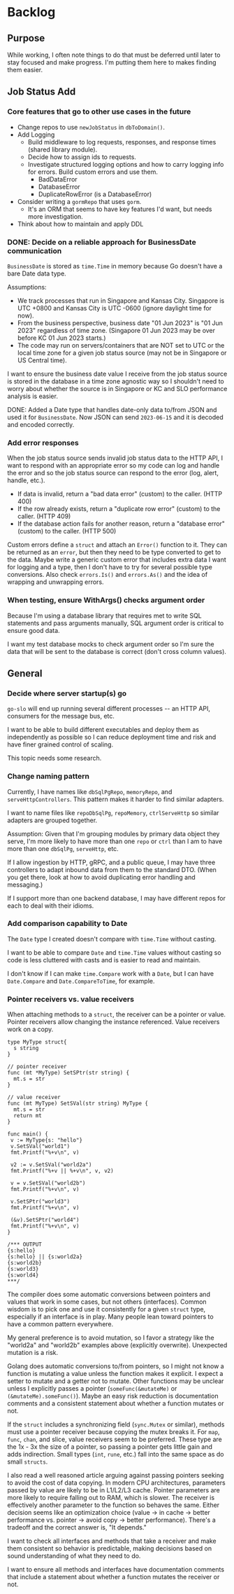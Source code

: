 # Backlog

## Purpose

While working, I often note things to do that must be deferred until later to stay focused and make progress. I'm putting them here to makes finding them easier.

## Job Status Add

### Core features that go to other use cases in the future

* Change repos to use `newJobStatus` in `dbToDomain()`.
* Add Logging
  * Build middleware to log requests, responses, and response times (shared library module).
  * Decide how to assign ids to requests.
  * Investigate structured logging options and how to carry logging info for errors. Build custom errors and use them.
    * BadDataError
    * DatabaseError
    * DuplicateRowError (is a DatabaseError)
* Consider writing a `gormRepo` that uses `gorm`.
  * It's an ORM that seems to have key features I'd want, but needs more investigation.
* Think about how to maintain and apply DDL

### DONE: Decide on a reliable approach for BusinessDate communication

`BusinessDate` is stored as `time.Time` in memory because Go doesn't have a bare Date data type.

Assumptions:

* We track processes that run in Singapore and Kansas City. Singapore is UTC +0800 and Kansas City is UTC -0600 (ignore daylight time for now).
* From the business perspective, business date "01 Jun 2023" is "01 Jun 2023" regardless of time zone. (Singapore 01 Jun 2023 may be over before KC 01 Jun 2023 starts.)
* The code may run on servers/containers that are NOT set to UTC or the local time zone for a given job status source (may not be in Singapore or US Central time).

I want to ensure the business date value I receive from the job status source is stored in the database in a time zone agnostic way so I shouldn't need to worry about whether the source is in Singapore or KC and SLO performance analysis is easier.

DONE: Added a Date type that handles date-only data to/from JSON and used it for `BusinessDate`. Now JSON can send `2023-06-15` and it is decoded and encoded correctly.

### Add error responses

When the job status source sends invalid job status data to the HTTP API, I want to respond with an appropriate error so my code can log and handle the error and so the job status source can respond to the error (log, alert, handle, etc.).

* If data is invalid, return a "bad data error" (custom) to the caller. (HTTP 400)
* If the row already exists, return a "duplicate row error" (custom) to the caller. (HTTP 409)
* If the database action fails for another reason, return a "database error" (custom) to the caller. (HTTP 500)

Custom errors define a `struct` and attach an `Error()` function to it. They can be returned as an `error`, but then they need to be type converted to get to the data. Maybe write a generic custom error that includes extra data I want for logging and a type, then I don't have to try for several possible type conversions. Also check `errors.Is()` and `errors.As()` and the idea of wrapping and unwrapping errors.

### When testing, ensure WithArgs() checks argument order

Because I'm using a database library that requires met to write SQL statements and pass arguments manually, SQL argument order is critical to ensure good data.

I want my test database mocks to check argument order so I'm sure the data that will be sent to the database is correct (don't cross column values).

## General

### Decide where server startup(s) go

`go-slo` will end up running several different processes -- an HTTP API, consumers for the message bus, etc.

I want to be able to build different executables and deploy them as independently as possible so I can reduce deployment time and risk and have finer grained control of scaling.

This topic needs some research.

### Change naming pattern

Currently, I have names like `dbSqlPgRepo`, `memoryRepo`, and `serveHttpControllers`. This pattern makes it harder to find similar adapters.

I want to name files like `repoDbSqlPg`, `repoMemory`, `ctrlServeHttp` so similar adapters are grouped together.

Assumption: Given that I'm grouping modules by primary data object they serve, I'm more likely to have more than one `repo` or `ctrl` than I am to have more than one `dbSqlPg`, `serveHttp`, etc.

If I allow ingestion by HTTP, gRPC, and a public queue, I may have three controllers to adapt inbound data from them to the standard DTO. (When you get there, look at how to avoid duplicating error handling and messaging.)

If I support more than one backend database, I may have different repos for each to deal with their idioms.

### Add comparison capability to Date

The `Date` type I created doesn't compare with `time.Time` without casting.

I want to be able to compare `Date` and `time.Time` values without casting so code is less cluttered with casts and is easier to read and maintain.

I don't know if I can make `time.Compare` work with a `Date`, but I can have `Date.Compare` and `Date.CompareToTime`, for example.

### Pointer receivers vs. value receivers

When attaching methods to a `struct`, the receiver can be a pointer or value. Pointer receivers allow changing the instance referenced. Value receivers work on a copy.

```golang
type MyType struct{
  s string
}

// pointer receiver
func (mt *MyType) SetSPtr(str string) {
  mt.s = str
}

// value receiver
func (mt MyType) SetSVal(str string) MyType {
  mt.s = str
  return mt
}

func main() {
 v := MyType{s: "hello"}
 v.SetSVal("world1")
 fmt.Printf("%+v\n", v)

 v2 := v.SetSVal("world2a")
 fmt.Printf("%+v || %+v\n", v, v2)

 v = v.SetSVal("world2b")
 fmt.Printf("%+v\n", v)

 v.SetSPtr("world3")
 fmt.Printf("%+v\n", v)

 (&v).SetSPtr("world4")
 fmt.Printf("%+v\n", v)
}

/*** OUTPUT
{s:hello}
{s:hello} || {s:world2a}
{s:world2b}
{s:world3}
{s:world4}
***/
```

The compiler does some automatic conversions between pointers and values that work in some cases, but not others (interfaces). Common wisdom is to pick one and use it consistently for a given `struct` type, especially if an interface is in play. Many people lean toward pointers to have a common pattern everywhere.

My general preference is to avoid mutation, so I favor a strategy like the "world2a" and "world2b" examples above (explicitly overwrite). Unexpected mutation is a risk.

Golang does automatic conversions to/from pointers, so I might not know a function is mutating a value unless the function makes it explicit. I expect a setter to mutate and a getter not to mutate. Other functions may be unclear unless I explicitly passes a pointer (`someFunc(&mutateMe)` or `(&mutateMe).someFunc()`). Maybe an easy risk reduction is documentation comments and a consistent statement about whether a function mutates or not.

If the `struct` includes a synchronizing field (`sync.Mutex` or similar), methods must use a pointer receiver because copying the mutex breaks it. For `map`, `func`, `chan`, and slice, value receivers seem to be preferred. These type are the 1x - 3x the size of a pointer, so passing a pointer gets little gain and adds indirection. Small types (`int`, `rune`, etc.) fall into the same space as do small `structs`.

I also read a well reasoned article arguing against passing pointers seeking to avoid the cost of data copying. In modern CPU architectures, parameters passed by value are likely to be in L1/L2/L3 cache. Pointer parameters are more likely to require falling out to RAM, which is slower. The receiver is effectively another parameter to the function so behaves the same. Either decision seems like an optimization choice (value -> in cache -> better performance vs. pointer -> avoid copy -> better performance). There's a tradeoff and the correct answer is, "It depends."

I want to check all interfaces and methods that take a receiver and make them consistent so behavior is predictable, making decisions based on sound understanding of what they need to do.

I want to ensure all methods and interfaces have documentation comments that include a statement about whether a function mutates the receiver or not.
